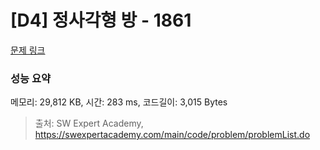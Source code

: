 # [D4] 정사각형 방 - 1861 

[문제 링크](https://swexpertacademy.com/main/code/problem/problemDetail.do?contestProbId=AV5LtJYKDzsDFAXc) 

### 성능 요약

메모리: 29,812 KB, 시간: 283 ms, 코드길이: 3,015 Bytes



> 출처: SW Expert Academy, https://swexpertacademy.com/main/code/problem/problemList.do